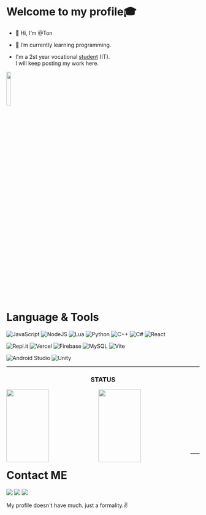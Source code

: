 <h1>Welcome to my profile🎓</h1>

- 👋 Hi, I’m @Ton
- 🌱 I’m currently learning programming.

- I'm a 2st year vocational [student](http://www.petkasem.ac.th/index.php/th/) (IT). <br/>I will keep posting my work here.

<img width="15%" src="https://camo.githubusercontent.com/25f4341435db58189f8ec1d5933b531497ccbcbf4ba1ced12f677b308c7eea66/68747470733a2f2f632e74656e6f722e636f6d2f474e37334d4b4261775a5941414141692f627573792d637574652e676966">

# Language & Tools
![JavaScript](https://img.shields.io/badge/javascript-%23323330.svg?style=for-the-badge&logo=javascript&logoColor=%23F7DF1E)
![NodeJS](https://img.shields.io/badge/node.js-6DA55F?style=for-the-badge&logo=node.js&logoColor=white)
![Lua](https://img.shields.io/badge/lua-%232C2D72.svg?style=for-the-badge&logo=lua&logoColor=white)
![Python](https://img.shields.io/badge/python-3670A0?style=for-the-badge&logo=python&logoColor=ffdd54)
![C++](https://img.shields.io/badge/c++-%2300599C.svg?style=for-the-badge&logo=c%2B%2B&logoColor=white)
![C#](https://img.shields.io/badge/c%23-%23239120.svg?style=for-the-badge&logo=c-sharp&logoColor=white)
![React](https://img.shields.io/badge/react-%2320232a.svg?style=for-the-badge&logo=react&logoColor=%2361DAFB)

![Repl.it](https://img.shields.io/badge/Repl.it-%230D101E.svg?style=for-the-badge&logo=replit&logoColor=white)
![Vercel](https://img.shields.io/badge/vercel-%23000000.svg?style=for-the-badge&logo=vercel&logoColor=white)
![Firebase](https://img.shields.io/badge/firebase-%23039BE5.svg?style=for-the-badge&logo=firebase)
![MySQL](https://img.shields.io/badge/mysql-%2300f.svg?style=for-the-badge&logo=mysql&logoColor=white)
![Vite](https://img.shields.io/badge/vite-%23646CFF.svg?style=for-the-badge&logo=vite&logoColor=white)

![Android Studio](https://img.shields.io/badge/Android%20Studio-3DDC84.svg?style=for-the-badge&logo=android-studio&logoColor=white)
![Unity](https://img.shields.io/badge/unity-%23000000.svg?style=for-the-badge&logo=unity&logoColor=white)

<hr>
<h3 align="center">STATUS</h3>

<img align="left" width="47%" height="190px" src="https://github-readme-stats.vercel.app/api?username=ScriptBloxX&show_icons=true&theme=radical">  
<img align="left" width="47%" height="190px" src="https://github-readme-stats.vercel.app/api/top-langs/?username=anuraghazra&layout=compact">
<br/><br/><br/><br/><br/><br/><br/><br/><br/>

<hr>

# Contact ME
[<img src="https://img.shields.io/badge/Facebook-%231877F2.svg?style=for-the-badge&logo=Facebook&logoColor=white"></img>](https://www.facebook.com/???/)
[<img src="https://img.shields.io/badge/%3CLazy|Family%3E-%237289DA.svg?style=for-the-badge&logo=discord&logoColor=white"></img>](https://discord.gg/4vQ5Zc7)
[<img src="https://img.shields.io/badge/<tondev_so>-%23E4405F.svg?style=for-the-badge&logo=Instagram&logoColor=white"></img>](https://www.instagram.com/tondev_so/)

 My profile doesn't have much. just a formality.✌
<!---
ScriptBloxX/ScriptBloxX is a ✨ special ✨ repository because its `README.md` (this file) appears on your GitHub profile.
You can click the Preview link to take a look at your changes.
--->
